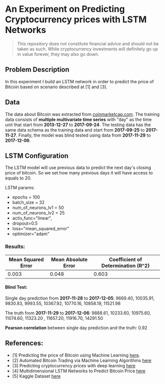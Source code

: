 
# An Experiment on Predicting Cryptocurrency prices with LSTM Networks

> This repository does not constitute financial advice and should not be taken as such. 
> While cryptocurrency investments will definitely go up in value forever, they may also go down.

## Problem Description

In this experiment I build an LSTM network in order to predict the price of Bitcoin based on scenario described at [1] and [3].

## Data
The data about Bitcoin was extracted from [coinmarketcap.com](coinmarketcap.com).
The training data consists of **multiple multivariate time series** with "day" as the time unit that start from **2013-12-27** to **2017-09-24**.
The testing data has the same data schema as the training data and start from **2017-09-25** to **2017-11-27**.
Finally, the model was blind tested using data from **2017-11-29** to **2017-12-06**.

## LSTM Configuration

The LSTM model will use previous data to predict the next day's closing price of bitcoin. 
So we set how many previous days it will have access to equals to 20.

LSTM params:   
- epochs = 100
- batch_size = 32
- num_of_neurons_lv1 = 50    
- num_of_neurons_lv2 = 25 
- activ_func="linear",
- dropout=0.5
- loss="mean_squared_error"
- optimizer="adam"

### Results:

|Mean Squared Error|Mean Absolute Error|Coefficient of Determination (R^2)|
|----|----|----|
|0.003|0.048|0.603| 

#### Blind Test:  
Single day prediction from **2017-11-28** to **2017-12-05**:
9669.40, 10035.91, 9830.83, 9993.55, 10367.92, 10770.16, 10858.19, 11521.98

The truth from **2017-11-29** to **2017-12-06**:
9888.61, 10233.60, 10975.60, 11074.60, 11323.20 , 11657.20, 11916.70, 14291.50
  
**Pearson correlation** between single day prediction and the truth: 0.92
  
## References:

- [1] Predicting the price of Bitcoin using Machine Learning [here](http://trap.ncirl.ie/2496/1/seanmcnally.pdf).
- [2] Automated Bitcoin Trading via Machine Learning Algorithms [here](http://ai2-s2-pdfs.s3.amazonaws.com/e065/3631b4a476abf5276a264f6bbff40b132061.pdf)
- [3] Predicting cryptocurrency prices with deep learning [here](https://github.com/dashee87/blogScripts/blob/master/Jupyter/2017-11-20-predicting-cryptocurrency-prices-with-deep-learning.ipynb)
- [4] Multidimensional LSTM Networks to Predict Bitcoin Price [here](http://www.jakob-aungiers.com/articles/a/Multidimensional-LSTM-Networks-to-Predict-Bitcoin-Price)
- [5] Kaggle Dataset [here](https://www.kaggle.com/sudalairajkumar/cryptocurrencypricehistory)